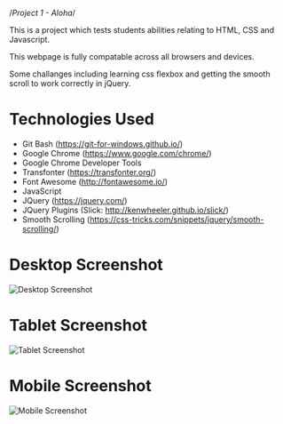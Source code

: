 /*Project 1 - Aloha*/ 

This is a project which tests students abilities relating to HTML, CSS and Javascript. 

This webpage is fully compatable across all browsers and devices.

Some challanges including learning css flexbox and getting the smooth scroll to work correctly in jQuery. 

# Technologies Used
* Git Bash (https://git-for-windows.github.io/)
* Google Chrome (https://www.google.com/chrome/)
* Google Chrome Developer Tools
* Transfonter (https://transfonter.org/)
* Font Awesome (http://fontawesome.io/)
* JavaScript
* JQuery (https://jquery.com/)
* JQuery Plugins (Slick: http://kenwheeler.github.io/slick/)
* Smooth Scrolling (https://css-tricks.com/snippets/jquery/smooth-scrolling/)


# Desktop Screenshot
![Desktop Screenshot](https://cjrt27.github.io/Aloha/images/aloha-desktop.png)

# Tablet Screenshot
![Tablet Screenshot](https://cjrt27.github.io/Aloha/images/aloha-tablet.png)

# Mobile Screenshot
![Mobile Screenshot](https://cjrt27.github.io/Aloha/images/aloha-mobile.png)